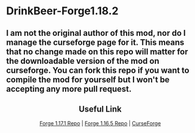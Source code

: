 # DrinkBeer-Forge1.18.2


## I am not the original author of this mod, nor do I manage the curseforge page for it. This means that no change made on this repo will matter for the downloadable version of the mod on curseforge. You can fork this repo if you want to compile the mod for yourself but I won't be accepting any more pull request.



<h2 align="center">Useful Link</h2>

<p align="center"><a href="https://github.com/Lekavar/DrinkBeer-Forge1.17.1-">Forge 1.17.1 Repo</a> | <a href="https://github.com/Lekavar/DrinkBeer-Forge1.16.5-">Forge 1.16.5 Repo</a> | <a href="https://www.curseforge.com/minecraft/mc-mods/drink-beer-forge">CurseForge</a></p>
